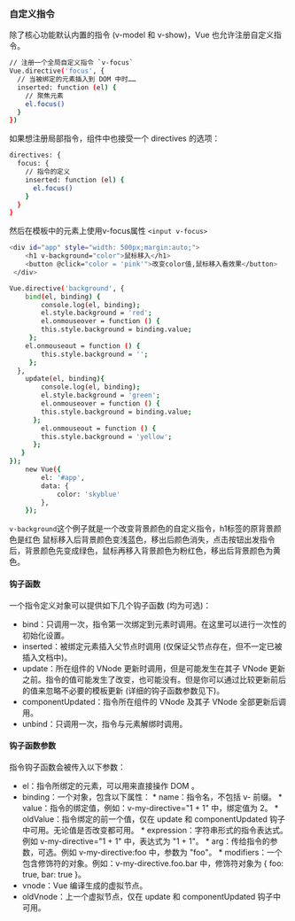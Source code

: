 ### 自定义指令
除了核心功能默认内置的指令 (v-model 和 v-show)，Vue 也允许注册自定义指令。
```bash
// 注册一个全局自定义指令 `v-focus`
Vue.directive('focus', {
  // 当被绑定的元素插入到 DOM 中时……
  inserted: function (el) {
    // 聚焦元素
    el.focus()
  }
})
```
如果想注册局部指令，组件中也接受一个 directives 的选项：
```bash
directives: {
  focus: {
    // 指令的定义
    inserted: function (el) {
      el.focus()
    }
  }
}
```
然后在模板中的元素上使用v-focus属性 `<input v-focus>`
```bash
<div id="app" style="width: 500px;margin:auto;">
    <h1 v-background="color">鼠标移入</h1>
    <button @click="color = 'pink'">改变color值,鼠标移入看效果</button>
 </div>
```
```bash
Vue.directive('background', {
    bind(el, binding) {
        console.log(el, binding);
        el.style.background = 'red';
        el.onmouseover = function () {
        this.style.background = binding.value;
     };
    el.onmouseout = function () {
        this.style.background = '';
     };
  },
    update(el, binding){
        console.log(el, binding);
        el.style.background = 'green';
        el.onmouseover = function () {
        this.style.background = binding.value;
      };
        el.onmouseout = function () {
        this.style.background = 'yellow';
      };
   }
});
    new Vue({
        el: '#app',
        data: {
            color: 'skyblue'
        },
    });
```
`v-background`这个例子就是一个改变背景颜色的自定义指令，h1标签的原背景颜色是红色 鼠标移入后背景颜色变浅蓝色，移出后颜色消失，点击按钮出发指令后，背景颜色先变成绿色，鼠标再移入背景颜色为粉红色，移出后背景颜色为黄色。

#### 钩子函数
一个指令定义对象可以提供如下几个钩子函数 (均为可选)：
* bind：只调用一次，指令第一次绑定到元素时调用。在这里可以进行一次性的初始化设置。
* inserted：被绑定元素插入父节点时调用 (仅保证父节点存在，但不一定已被插入文档中)。
* update：所在组件的 VNode 更新时调用，但是可能发生在其子 VNode 更新之前。指令的值可能发生了改变，也可能没有。但是你可以通过比较更新前后的值来忽略不必要的模板更新 (详细的钩子函数参数见下)。
* componentUpdated：指令所在组件的 VNode 及其子 VNode 全部更新后调用。
* unbind：只调用一次，指令与元素解绑时调用。

#### 钩子函数参数
指令钩子函数会被传入以下参数：
* el：指令所绑定的元素，可以用来直接操作 DOM 。
* binding：一个对象，包含以下属性：
      * name：指令名，不包括 v- 前缀。
      * value：指令的绑定值，例如：v-my-directive="1 + 1" 中，绑定值为 2。
      * oldValue：指令绑定的前一个值，仅在 update 和 componentUpdated 钩子中可用。无论值是否改变都可用。
      * expression：字符串形式的指令表达式。例如 v-my-directive="1 + 1" 中，表达式为 "1 + 1"。
      * arg：传给指令的参数，可选。例如 v-my-directive:foo 中，参数为 "foo"。
      * modifiers：一个包含修饰符的对象。例如：v-my-directive.foo.bar 中，修饰符对象为 { foo: true, bar: true }。
* vnode：Vue 编译生成的虚拟节点。
* oldVnode：上一个虚拟节点，仅在 update 和 componentUpdated 钩子中可用。